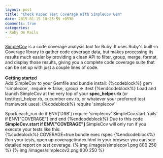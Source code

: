 ```yaml
---
layout: post
title: "Check Rspec Test Coverage With SimpleCov Gem"
date: 2015-01-15 10:25:59 +0530
comments: true
categories: 
- Ruby On Rails
---
```



<div class='post'>
	<div dir="ltr" style="text-align: left;" trbidi="on">
		<a href="https://github.com/colszowka/simplecov">SimpleCov</a> is a code coverage analysis tool for Ruby. It uses Ruby's built-in Coverage library to gather code coverage data, but makes processing its results much easier by providing a clean API to filter, group, merge, format, and display those results, giving you a complete code coverage suite that can be set up with just a couple lines of code.
		<br/><br/>
		<strong>Getting started</strong>
		<br/>
		Add SimpleCov to your Gemfile and bundle install:
		{%codeblock%}
			gem 'simplecov', :require => false, :group => :test
		{%endcodeblock%}
		Load and launch SimpleCov at the very top of your <strong>spec_helper.rb</strong>  (or test/test_helper.rb, cucumber env.rb, or whatever your preferred test framework uses):
{%codeblock%}
require 'simplecov'
	
Spork.each_run do
  if ENV['DRB']
    require 'simplecov'
    SimpleCov.start 'rails'  if ENV["COVERAGE"]
    end
end
{%endcodeblock%}
Due to this code <strong>SimpleCov.start if ENV["COVERAGE"]</strong> SimpleCov will only run if you execute your tests like this:
<br/>
{%codeblock%}
COVERAGE=true bundle exec rspec
{%endcodeblock%}
Run your tests, open up coverage/index.html in your browser you can see detailed report on test coverage.
{% img /images/simplecov1.png 800 250  %}
{% img /images/simplecov2.png 800 250  %}
	</div>
</div>